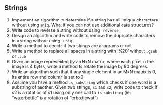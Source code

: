 ## Strings

1. Implement an algorithm to determine if a string has all unique characters without using `uniq`. What if you can not use additional data structures?
2. Write code to reverse a string without using `.reverse`
3. Design an algorithm and write code to remove the duplicate characters in a string without using `.uniq`
4. Write a method to decide if two strings are anagrams or not
5. Write a method to replace all spaces in a string with ‘%20’ without `.gsub` or `.sub`
6. Given an image represented by an NxN matrix, where each pixel in the image is 4 bytes, write a method to rotate the image by 90 degrees.
7. Write an algorithm such that if any single element in an MxN matrix is 0, its entire row and column is set to 0
8. Assume you have a method `is_substring` which checks if one word is a substring of another. Given two strings, `s1` and `s2`, write code to check if s2 is a rotation of s1 using only one call to `is_substring` (ie: “waterbottle” is a rotation of “erbottlewat”)